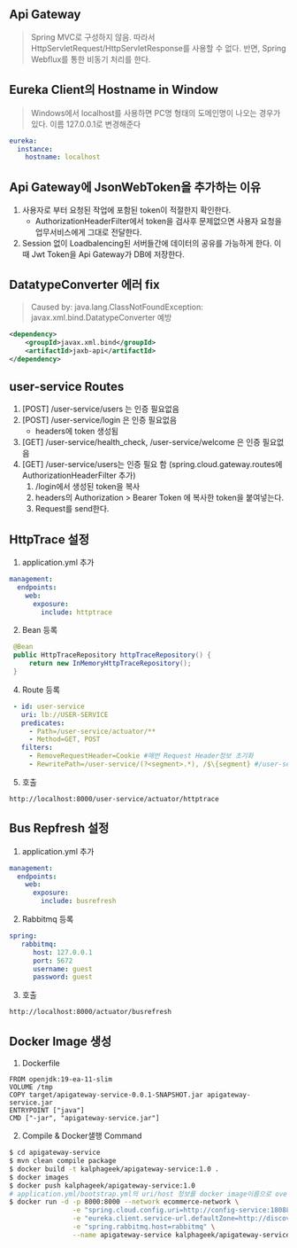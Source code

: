 ## Api Gateway
> Spring MVC로 구성하지 않음. 따라서 HttpServletRequest/HttpServletResponse를 사용할 수 없다. 
> 반면, Spring Webflux를 통한 비동기 처리를 한다.
## Eureka Client의 Hostname in Window
> Windows에서 localhost를 사용하면 PC명 형태의 도메인명이 나오는 경우가 있다. 이름 127.0.0.1로 변경해준다
```yaml
eureka:  
  instance:
    hostname: localhost
```
## Api Gateway에 JsonWebToken을 추가하는 이유
1. 사용자로 부터 요청된 작업에 포함된 token이 적절한지 확인한다.
   * AuthorizationHeaderFilter에서 token을 검사후 문제없으면 사용자 요청을 업무서비스에게 그대로 전달한다.
2. Session 없이 Loadbalencing된 서버들간에 데이터의 공유를 가능하게 한다. 이때 Jwt Token을 Api Gateway가 DB에 저장한다.
## DatatypeConverter 에러 fix
> Caused by: java.lang.ClassNotFoundException: javax.xml.bind.DatatypeConverter 예방
```xml
<dependency>
    <groupId>javax.xml.bind</groupId>
    <artifactId>jaxb-api</artifactId>
</dependency>
```
## user-service Routes
1. [POST] /user-service/users 는 인증 필요없음
2. [POST] /user-service/login 은 인증 필요없음
   * headers에 token 생성됨
3. [GET] /user-service/health_check,  /user-service/welcome 은 인증 필요없음
4. [GET] /user-service/users는  인증 필요 함 (spring.cloud.gateway.routes에 AuthorizationHeaderFilter 추가)
   1. /login에서 생성된 token을 복사
   2. headers의 Authorization > Bearer Token 에 복사한 token을 붙여넣는다.
   3. Request를 send한다.

## HttpTrace 설정
1. application.yml 추가
```yaml
management:
  endpoints:
    web:
      exposure:
        include: httptrace
```
2. Bean 등록
```java
 @Bean
 public HttpTraceRepository httpTraceRepository() {
     return new InMemoryHttpTraceRepository();
 }
```
4. Route 등록
```yaml
 - id: user-service
   uri: lb://USER-SERVICE
   predicates:
     - Path=/user-service/actuator/**
     - Method=GET, POST
   filters:
     - RemoveRequestHeader=Cookie #매번 Request Header정보 초기화
     - RewritePath=/user-service/(?<segment>.*), /$\{segment} #/user-service/actuator -> /actuator로 변환해준다.
```
5. 호출
```
http://localhost:8000/user-service/actuator/httptrace
```
## Bus Repfresh 설정
1. application.yml 추가
```yaml
management:
  endpoints:
    web:
      exposure:
        include: busrefresh
```
2. Rabbitmq 등록
```yaml
spring:
   rabbitmq:
      host: 127.0.0.1
      port: 5672
      username: guest
      password: guest
```
3. 호출
```
http://localhost:8000/actuator/busrefresh
```
## Docker Image 생성
1. Dockerfile
```
FROM openjdk:19-ea-11-slim
VOLUME /tmp
COPY target/apigateway-service-0.0.1-SNAPSHOT.jar apigateway-service.jar
ENTRYPOINT ["java"]
CMD ["-jar", "apigateway-service.jar"]
```
2. Compile & Docker샐행 Command
```sh
$ cd apigateway-service
$ mvn clean compile package
$ docker build -t kalphageek/apigateway-service:1.0 .
$ docker images
$ docker push kalphageek/apigateway-service:1.0
# application.yml/bootstrap.yml의 uri/host 정보를 docker image이름으로 override한다.
$ docker run -d -p 8000:8000 --network ecommerce-network \
                -e "spring.cloud.config.uri=http://config-service:18088" \
                -e "eureka.client.service-url.defaultZone=http://discovery-service:8761/eureka" \
                -e "spring.rabbitmq.host=rabbitmq" \
                --name apigateway-service kalphageek/apigateway-service:1.0
```